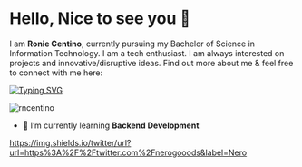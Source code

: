 <h1>Hello, Nice to see you 👋</h1>

I am <strong>Ronie Centino</strong>, currently pursuing my Bachelor of Science in Information Technology. I am a tech enthusiast. I am always interested on projects and innovative/disruptive ideas. Find out more about me & feel free to connect with me here:

[![Typing SVG](https://readme-typing-svg.herokuapp.com?font=Fira+Code&pause=1000&color=F707B2&random=false&width=435&lines=I'm+Ronie+Centino%2C+23yrs+old;Web+Developer+%F0%9F%91%A8%F0%9F%8F%BB%E2%80%8D%F0%9F%92%BB+)](https://git.io/typing-svg)
<p align="left"> <img src="https://komarev.com/ghpvc/?username=rncentino&label=Profile%20views&color=0e75b6&style=flat" alt="rncentino" /> </p>

- 🌱 I’m currently learning **Backend Development**

https://img.shields.io/twitter/url?url=https%3A%2F%2Ftwitter.com%2Fnerogooods&label=Nero
